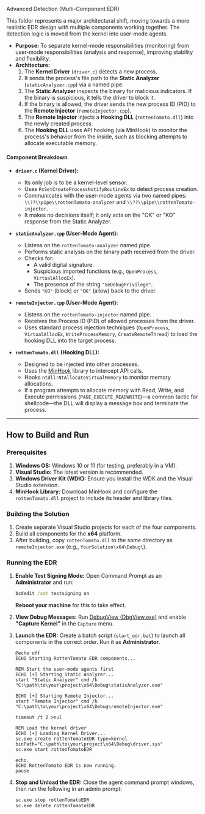 Advanced Detection (Multi-Component EDR)

This folder represents a major architectural shift, moving towards a more realistic EDR design with multiple components working together. The detection logic is moved from the kernel into user-mode agents.

* **Purpose:** To separate kernel-mode responsibilities (monitoring) from user-mode responsibilities (analysis and response), improving stability and flexibility.
* **Architecture:**
    1.  The **Kernel Driver** (`driver.c`) detects a new process.
    2.  It sends the process's file path to the **Static Analyzer** (`staticAnalyzer.cpp`) via a named pipe.
    3.  The **Static Analyzer** inspects the binary for malicious indicators. If the binary is suspicious, it tells the driver to block it.
    4.  If the binary is allowed, the driver sends the new process ID (PID) to the **Remote Injector** (`remoteInjector.cpp`).
    5.  The **Remote Injector** injects a **Hooking DLL** (`rottenTomato.dll`) into the newly created process.
    6.  The **Hooking DLL** uses API hooking (via MinHook) to monitor the process's behavior from the inside, such as blocking attempts to allocate executable memory.

#### Component Breakdown

* **`driver.c` (Kernel Driver):**
    * Its only job is to be a kernel-level sensor.
    * Uses `PsSetCreateProcessNotifyRoutineEx` to detect process creation.
    * Communicates with the user-mode agents via two named pipes: `\\??\\pipe\\rottenTomato-analyzer` and `\\??\\pipe\\rottenTomato-injector`.
    * It makes no decisions itself; it only acts on the "OK" or "KO" response from the Static Analyzer.

* **`staticAnalyzer.cpp` (User-Mode Agent):**
    * Listens on the `rottenTomato-analyzer` named pipe.
    * Performs static analysis on the binary path received from the driver.
    * Checks for:
        * A valid digital signature.
        * Suspicious imported functions (e.g., `OpenProcess`, `VirtualAllocEx`).
        * The presence of the string `"SeDebugPrivilege"`.
    * Sends `"KO"` (block) or `"OK"` (allow) back to the driver.

* **`remoteInjector.cpp` (User-Mode Agent):**
    * Listens on the `rottenTomato-injector` named pipe.
    * Receives the Process ID (PID) of allowed processes from the driver.
    * Uses standard process injection techniques (`OpenProcess`, `VirtualAllocEx`, `WriteProcessMemory`, `CreateRemoteThread`) to load the hooking DLL into the target process.

* **`rottenTomato.dll` (Hooking DLL):**
    * Designed to be injected into other processes.
    * Uses the [MinHook](https://github.com/TsudaKageyu/minhook) library to intercept API calls.
    * Hooks `ntdll!NtAllocateVirtualMemory` to monitor memory allocations.
    * If a program attempts to allocate memory with Read, Write, and Execute permissions (`PAGE_EXECUTE_READWRITE`)—a common tactic for shellcode—the DLL will display a message box and terminate the process.

---

## How to Build and Run

### Prerequisites

1.  **Windows OS:** Windows 10 or 11 (for testing, preferably in a VM).
2.  **Visual Studio:** The latest version is recommended.
3.  **Windows Driver Kit (WDK):** Ensure you install the WDK and the Visual Studio extension.
4.  **MinHook Library:** Download MinHook and configure the `rottenTomato.dll` project to include its header and library files.

### Building the Solution

1.  Create separate Visual Studio projects for each of the four components.
2.  Build all components for the **x64** platform.
3.  After building, copy `rottenTomato.dll` to the same directory as `remoteInjector.exe` (e.g., `YourSolution\x64\Debug\`).

### Running the EDR

1.  **Enable Test Signing Mode:** Open Command Prompt as an **Administrator** and run:
    ```cmd
    bcdedit /set testsigning on
    ```
    **Reboot your machine** for this to take effect.

2.  **View Debug Messages:** Run [DebugView (DbgView.exe)](https://learn.microsoft.com/en-us/sysinternals/downloads/debugview) and enable **"Capture Kernel"** in the `Capture` menu.

3.  **Launch the EDR:** Create a batch script (`start_edr.bat`) to launch all components in the correct order. Run it as **Administrator**.
    ```batch
    @echo off
    ECHO Starting RottenTomato EDR components...

    REM Start the user-mode agents first
    ECHO [+] Starting Static Analyzer...
    start "Static Analyzer" cmd /k "C:\path\to\your\project\x64\Debug\staticAnalyzer.exe"

    ECHO [+] Starting Remote Injector...
    start "Remote Injector" cmd /k "C:\path\to\your\project\x64\Debug\remoteInjector.exe"

    timeout /t 2 >nul

    REM Load the kernel driver
    ECHO [+] Loading Kernel Driver...
    sc.exe create rottenTomatoEDR type=kernel binPath="C:\path\to\your\project\x64\Debug\driver.sys"
    sc.exe start rottenTomatoEDR

    echo.
    ECHO RottenTomato EDR is now running.
    pause
    ```

4.  **Stop and Unload the EDR:** Close the agent command prompt windows, then run the following in an admin prompt:
    ```cmd
    sc.exe stop rottenTomatoEDR
    sc.exe delete rottenTomatoEDR
    ```
